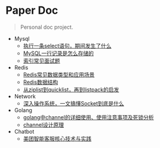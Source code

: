 # Paper Doc

> Personal doc project.

<!-- _sidebar.md -->

* Mysql
  * [执行一条select语句，期间发生了什么](/ProjectDocs/执行一条select语句，期间发生了什么.md)
  * [MySQL一行记录是怎么存储的](/ProjectDocs/MySQL一行记录是怎么存储的.md)
  * [索引常见面试题](/ProjectDocs/索引常见面试题.md)
* Redis
  * [Redis常见数据类型和应用场景](/ProjectDocs/Redis常见数据类型和应用场景.md)
  * [Redis数据结构](/ProjectDocs/Redis数据结构.md)
  * [从ziplist到quicklist，再到listpack的启发](/ProjectDocs/从ziplist到quicklist，再到listpack的启发.md)
* Network
  * [深入操作系统，一文搞懂Socket到底是什么](/ProjectDocs/深入操作系统，一文搞懂Socket到底是什么.md)
* Golang
  * [golang中channel的详细使用、使用注意事项及死锁分析](/ProjectDocs/golang中channel的详细使用、使用注意事项及死锁分析.md)  
  * [channel设计原理](/ProjectDocs/channel设计原理.md)  
* Chatbot
  * [美团智能客服核心技术与实践](/ProjectDocs/美团智能客服核心技术与实践.md)